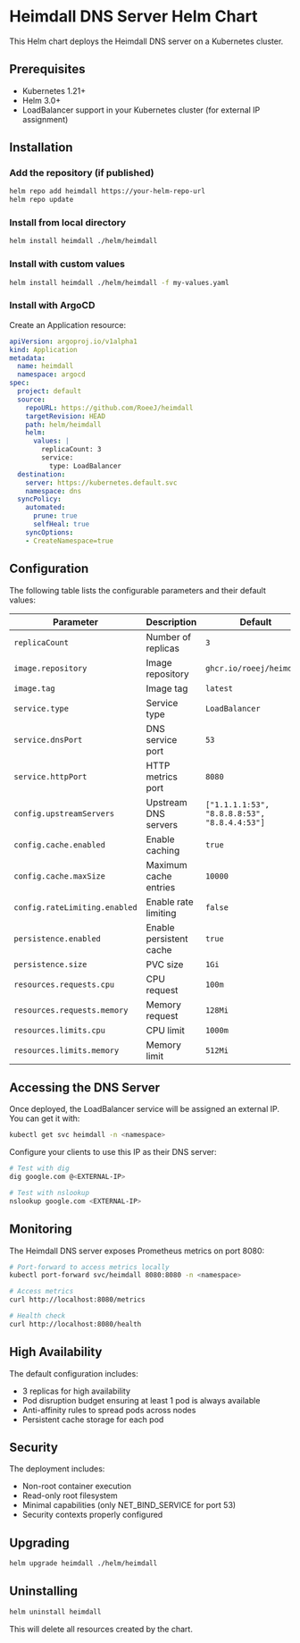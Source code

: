 # Heimdall DNS Server Helm Chart

This Helm chart deploys the Heimdall DNS server on a Kubernetes cluster.

## Prerequisites

- Kubernetes 1.21+
- Helm 3.0+
- LoadBalancer support in your Kubernetes cluster (for external IP assignment)

## Installation

### Add the repository (if published)
```bash
helm repo add heimdall https://your-helm-repo-url
helm repo update
```

### Install from local directory
```bash
helm install heimdall ./helm/heimdall
```

### Install with custom values
```bash
helm install heimdall ./helm/heimdall -f my-values.yaml
```

### Install with ArgoCD
Create an Application resource:

```yaml
apiVersion: argoproj.io/v1alpha1
kind: Application
metadata:
  name: heimdall
  namespace: argocd
spec:
  project: default
  source:
    repoURL: https://github.com/RoeeJ/heimdall
    targetRevision: HEAD
    path: helm/heimdall
    helm:
      values: |
        replicaCount: 3
        service:
          type: LoadBalancer
  destination:
    server: https://kubernetes.default.svc
    namespace: dns
  syncPolicy:
    automated:
      prune: true
      selfHeal: true
    syncOptions:
    - CreateNamespace=true
```

## Configuration

The following table lists the configurable parameters and their default values:

| Parameter | Description | Default |
| --------- | ----------- | ------- |
| `replicaCount` | Number of replicas | `3` |
| `image.repository` | Image repository | `ghcr.io/roeej/heimdall` |
| `image.tag` | Image tag | `latest` |
| `service.type` | Service type | `LoadBalancer` |
| `service.dnsPort` | DNS service port | `53` |
| `service.httpPort` | HTTP metrics port | `8080` |
| `config.upstreamServers` | Upstream DNS servers | `["1.1.1.1:53", "8.8.8.8:53", "8.8.4.4:53"]` |
| `config.cache.enabled` | Enable caching | `true` |
| `config.cache.maxSize` | Maximum cache entries | `10000` |
| `config.rateLimiting.enabled` | Enable rate limiting | `false` |
| `persistence.enabled` | Enable persistent cache | `true` |
| `persistence.size` | PVC size | `1Gi` |
| `resources.requests.cpu` | CPU request | `100m` |
| `resources.requests.memory` | Memory request | `128Mi` |
| `resources.limits.cpu` | CPU limit | `1000m` |
| `resources.limits.memory` | Memory limit | `512Mi` |

## Accessing the DNS Server

Once deployed, the LoadBalancer service will be assigned an external IP. You can get it with:

```bash
kubectl get svc heimdall -n <namespace>
```

Configure your clients to use this IP as their DNS server:

```bash
# Test with dig
dig google.com @<EXTERNAL-IP>

# Test with nslookup
nslookup google.com <EXTERNAL-IP>
```

## Monitoring

The Heimdall DNS server exposes Prometheus metrics on port 8080:

```bash
# Port-forward to access metrics locally
kubectl port-forward svc/heimdall 8080:8080 -n <namespace>

# Access metrics
curl http://localhost:8080/metrics

# Health check
curl http://localhost:8080/health
```

## High Availability

The default configuration includes:
- 3 replicas for high availability
- Pod disruption budget ensuring at least 1 pod is always available
- Anti-affinity rules to spread pods across nodes
- Persistent cache storage for each pod

## Security

The deployment includes:
- Non-root container execution
- Read-only root filesystem
- Minimal capabilities (only NET_BIND_SERVICE for port 53)
- Security contexts properly configured

## Upgrading

```bash
helm upgrade heimdall ./helm/heimdall
```

## Uninstalling

```bash
helm uninstall heimdall
```

This will delete all resources created by the chart.